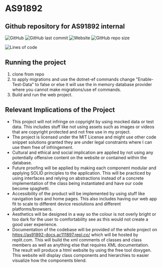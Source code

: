 # AS91892
## Github repository for AS91892 internal
![GitHub](https://img.shields.io/github/license/ac111897/AS91892)
![GitHub last commit](https://img.shields.io/github/last-commit/ac111897/AS91892)
![Website](https://img.shields.io/website?down_color=red&label=website-docs&up_message=online%21&url=https%3A%2F%2FAS91892-docs.ac111897.repl.co)
![GitHub repo size](https://img.shields.io/github/repo-size/ac111897/AS91892)

![Lines of code](https://img.shields.io/tokei/lines/github/ac111897/AS91892)


## Running the project
1. clone from repo
2. to apply migrations and use the dotnet-ef commands change "Enable-Test-Data" to false or else it will use the in memory database provider where you cannot make migrations/use ef commands.
3. Build and run the web project.

## Relevant Implications of the Project
- This project will not infringe on copyright by using mocked data or test data. This includes stuff like not using assets such as images or videos that are copyright protected and not free use in my project.
- The project is licensed under the MIT License and might use other code snippet solutions granted they are under legal constraints where I can use them free of infringement.
- Cultural and ethical and social implication are applied by not using any potentially offensive content on the website or contained within the database.
- Future proofing will be applied by making each component modular and applying SOLID principles to the application. This will be practiced by using interfaces and relying on abstractions instead of a concrete implementation of the class being instantiated and have our code become spaghetti.
- Accessibility of the product will be implemented by using stuff like navigation bars and home pages. This also includes having our web app fit to scale to different device resolutions and different platforms/browsers.
- Aesthetics will be designed in a way so the colour is not overly bright or too dark for the user to comfortability see as this would not create a good user experience.
- Documentation of the codebase will be provided of the whole project on https://as91892-docs.ac111897.repl.co/ which will be hosted by replit.com. This will build the xml comments of classes and class members as well as anything else that requires XML documentation. The result will produce a html website by using the free tool doxygen. This website will display class components and hierarchies to easier visualize how the components blend.
